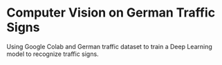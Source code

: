 # Computer Vision on German Traffic Signs
Using Google Colab and German traffic dataset to train a Deep Learning model to recognize traffic signs.
